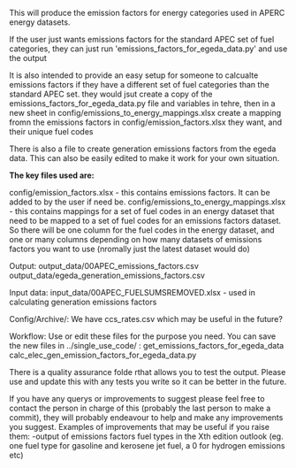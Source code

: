 This will produce the emission factors for energy categories used in APERC energy datasets. 

If the user just wants emissions factors for the standard APEC set of fuel categories, they can just run 'emissions_factors_for_egeda_data.py' and use the output

It is also intended to provide an easy setup for someone to calcualte emissions factors if they have a different set of fuel categories than the standard APEC set. they would jsut create a copy of the emissions_factors_for_egeda_data.py file and variables in tehre, then in a new sheet in config/emissions_to_energy_mappings.xlsx create a mapping fromn the emissions factors in config/emission_factors.xlsx they want, and their unique fuel codes

There is also a file to create generation emissions factors from the egeda data. This can also be easily edited to make it work for your own situation.

**The key files used are:**

config/emission_factors.xlsx - this contains emissions factors. It can be added to by the user if need be.
config/emissions_to_energy_mappings.xlsx - this contains mappings for a set of fuel codes in an energy dataset that need to be mapped to a set of fuel codes for an emissions factors dataset. So there will be one column for the fuel codes in the energy dataset, and one or many columns depending on how many datasets of emissions factors you want to use (nromally just the latest dataset would do)

Output:
    output_data/00APEC_emissions_factors.csv
    output_data/egeda_generation_emissions_factors.csv

Input data:
     input_data/00APEC_FUELSUMSREMOVED.xlsx - used in calculating generation emissions factors

Config/Archive/:
    We have ccs_rates.csv which may be useful in the future?

Workflow:
    Use or edit these files for the purpose you need. You can save the new files in ../single_use_code/ :
    get_emissions_factors_for_egeda_data
    calc_elec_gen_emission_factors_for_egeda_data.py

There is a quality assurance folde rthat allows you to test the output. Please use and update this with any tests you write so it can be better in the future.

If you have any querys or improvements to suggest please feel free to contact the person in charge of this (probably the last person to make a commit), they will probably endeavour to help and make any improvements you suggest.
Examples of improvements that may be useful if you raise them:
-output of emissions factors fuel types in the Xth edition outlook (eg. one fuel type for gasoline and kerosene jet fuel, a 0 for hydrogen emissions etc)
